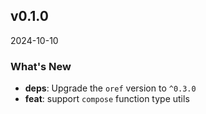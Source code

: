 ## v0.1.0

2024-10-10

### What's New

- **deps**: Upgrade the `oref` version to `^0.3.0`
- **feat**: support `compose` function type utils

